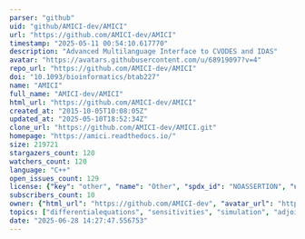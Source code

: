 ```yaml
---
parser: "github"
uid: "github/AMICI-dev/AMICI"
url: "https://github.com/AMICI-dev/AMICI"
timestamp: "2025-05-11 00:54:10.617770"
description: "Advanced Multilanguage Interface to CVODES and IDAS"
avatar: "https://avatars.githubusercontent.com/u/68919097?v=4"
repo_url: "https://github.com/AMICI-dev/AMICI"
doi: "10.1093/bioinformatics/btab227"
name: "AMICI"
full_name: "AMICI-dev/AMICI"
html_url: "https://github.com/AMICI-dev/AMICI"
created_at: "2015-10-05T10:08:05Z"
updated_at: "2025-05-10T18:52:34Z"
clone_url: "https://github.com/AMICI-dev/AMICI.git"
homepage: "https://amici.readthedocs.io/"
size: 219721
stargazers_count: 120
watchers_count: 120
language: "C++"
open_issues_count: 129
license: {"key": "other", "name": "Other", "spdx_id": "NOASSERTION", "url": null, "node_id": "MDc6TGljZW5zZTA="}
subscribers_count: 10
owner: {"html_url": "https://github.com/AMICI-dev", "avatar_url": "https://avatars.githubusercontent.com/u/68919097?v=4", "login": "AMICI-dev", "type": "Organization"}
topics: ["differentialequations", "sensitivities", "simulation", "adjoint-sensitivities", "forward-sensitivities", "sbml", "systemsbiology", "cvode", "python", "kinetic-modeling", "mechanistic-models", "sensitivity-analysis", "cvodes", "idas", "pysb", "petab", "ode", "parameter-estimation", "hacktoberfest", "modeling"]
date: "2025-06-28 14:27:47.556753"
---
```

